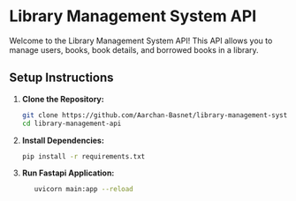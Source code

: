 # Library Management System API

Welcome to the Library Management System API! This API allows you to manage users, books, book details, and borrowed books in a library.

## Setup Instructions

1. **Clone the Repository:**

   ```bash
   git clone https://github.com/Aarchan-Basnet/library-management-system.git
   cd library-management-api

   ```

2. **Install Dependencies:**

   ```bash
   pip install -r requirements.txt
   ```

3. **Run Fastapi Application:**
   ```bash
      uvicorn main:app --reload
   ```
